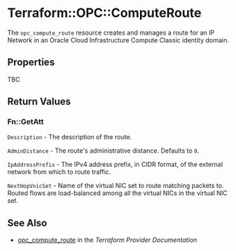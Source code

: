 # Terraform::OPC::ComputeRoute

The `opc_compute_route` resource creates and manages a route for an IP Network in an Oracle Cloud Infrastructure Compute Classic identity domain.

## Properties

TBC

## Return Values

### Fn::GetAtt

`Description` - The description of the route.

`AdminDistance` - The route's administrative distance. Defaults to `0`.

`IpAddressPrefix` - The IPv4 address prefix, in CIDR format, of the external network from which to route traffic.

`NextHopVnicSet` - Name of the virtual NIC set to route matching packets to. Routed flows are load-balanced among all the virtual NICs in the virtual NIC set.

## See Also

* [opc_compute_route](https://www.terraform.io/docs/providers/opc/r/compute_route.html) in the _Terraform Provider Documentation_